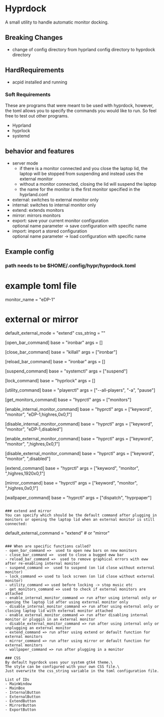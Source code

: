# Hyprdock
A small utility to handle automatic monitor docking.

## Breaking Changes
- change of config directory from hyprland config directory to hyprdock directory

## HardRequirements
- acpid installed and running

### Soft Requirements
These are programs that were meant to be used with hyprdock, however, the toml allows you to specify the commands you would like to run.
So feel free to test out other programs.
- Hyprland
- hyprlock
- systemd

## behavior and features
- server mode 
  - if there is a monitor connected and you close the laptop lid, the laptop will be stopped from suspending and instead uses the external monitor
  - without a monitor connected, closing the lid will suspend the laptop
  - the name for the monitor is the first monitor specified in the hyprland.conf
- external: switches to external monitor only
- internal: switches to internal monitor only
- extend: extends monitors
- mirror: mirrors monitors
- export: save your current monitor configuration\
          optional name parameter -> save configuration with specific name
- import: import a stored configuration\
          optional name parameter -> load configuration with specific name

## Example config
### path needs to be $HOME/.config/hypr/hyprdock.toml
# example toml file
monitor_name = "eDP-1"
# external or mirror
default_external_mode = "extend"
css_string = ""

[open_bar_command]
base = "ironbar"
args = []

[close_bar_command]
base = "killall"
args = ["ironbar"]

[reload_bar_command]
base = "ironbar"
args = []

[suspend_command]
base = "systemctl"
args = ["suspend"]

[lock_command]
base = "hyprlock"
args = []

[utility_command]
base = "playerctl"
args = ["--all-players", "-a", "pause"]

[get_monitors_command]
base = "hyprctl"
args = ["monitors"]

[enable_internal_monitor_command]
base = "hyprctl"
args = ["keyword", "monitor", "eDP-1,highres,0x0,1"]

[disable_internal_monitor_command]
base = "hyprctl"
args = ["keyword", "monitor", "eDP-1,disabled"]

[enable_external_monitor_command]
base = "hyprctl"
args = ["keyword", "monitor", ",highres,0x0,1"]

[disable_external_monitor_command]
base = "hyprctl"
args = ["keyword", "monitor", ",disabled"]

[extend_command]
base = "hyprctl"
args = ["keyword", "monitor", ",highres,1920x0,1"]

[mirror_command]
base = "hyprctl"
args = ["keyword", "monitor", ",highres,0x0,1"]

[wallpaper_command]
base = "hyprctl"
args = ["dispatch", "hyprpaper"]
~~~

### extend and mirror
You can specify which should be the default command after plugging in monitors or opening the laptop lid when an external monitor is still connected:
~~~
default_external_command = "extend" # or "mirror"
~~~

### When are specific functions called?
- open_bar_command =>  used to open new bars on new monitors
- close_bar_command =>  used to close a bugged eww bar
- reload_bar_command =>  used to remove graphical errors with eww after re-enabling internal monitor
- suspend_command =>  used to suspend (on lid close without external monitor)
- lock_command => used to lock screen (on lid close without external monitor)
- utility_command => used before locking -> stop music etc
- get_monitors_command => used to check if external monitors are attached
- enable_internal_monitor_command => run after using internal only or opening the laptop lid after using external monitor only
- disable_internal_monitor_command => run after using external only or closing laptop lid with external monitor attached
- enable_external_monitor_command => run after disabling internal monitor or pluggin in an external monitor
- disable_external_monitor_command => run after using internal only or unplugging an external monitor
- extend_command => run after using extend or default function for external monitors
- mirror_command => run after using mirror or default function for external monitors
- wallpaper_command => run after plugging in a monitor

### CSS
By default hyprdock uses your system gtk4 theme.\
The style can be configured with your own CSS file.\
Just overwrite the css_string variable in the toml configuration file.

List of IDs 
- MainWindow 
- MainBox
- InternalButton
- ExternalButton
- ExtendButton
- MirrorButton
- ExportButton
